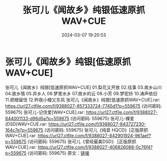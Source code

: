 ﻿---
title: 张可儿《闻故乡》纯银低速原抓WAV+CUE
date: 2024-03-07 19:20:53
categories: WAV车载音乐、镜像
tags: 华语中文
---
# 张可儿《闻故乡》纯银[低速原抓WAV+CUE]

张可儿《闻故乡》纯银[低速原抓WAV+CUE]
01.梨花又开放
02.往事
03.故乡山川
04.故乡情
05.异乡人
06.梦里水乡
07.故乡的云
08.小芳
09.梦驼铃
10.涛声依旧
11.把根留住
12.昨夜小楼又东风
张可儿《闻故乡》纯银[低速原抓WAV+CUE].rar: https://url27.ctfile.com/f/9388027-857333724-7745d1?p=559675
(访问密码: 559675)
张可儿-记住爱[WAV+CUE].rar: https://url27.ctfile.com/f/9388027-844001133-d96d5a?p=559675
(访问密码: 559675)
张可儿-裸爱(DSD)WAV+CUE.rar: https://url27.ctfile.com/f/9388027-843727230-164c7e?p=559675
(访问密码: 559675)
张可儿《纯音 HQCD》[正版原抓WAV+CUE].rar: https://url27.ctfile.com/f/9388027-842901924-961aef?p=559675
(访问密码: 559675)
张可儿《曾经最美DSD》 [正版原抓WAV+CUE].rar: https://url27.ctfile.com/f/9388027-406826088-0c76f4?p=559675
(访问密码: 559675)
原文：[链接](https://blog.sina.com.cn/s/blog_1647c7e76010314m5.html)